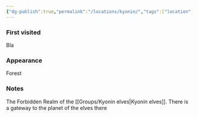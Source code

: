 ```yaml
---
{"dg-publish":true,"permalink":"/locations/kyonin/","tags":["location"],"noteIcon":"location"}
---
```


### First visited
Bla
### Appearance
Forest
### Notes
The Forbidden Realm of the [[Groups/Kyonin elves\|Kyonin elves]]. There is a gateway to the planet of the elves there